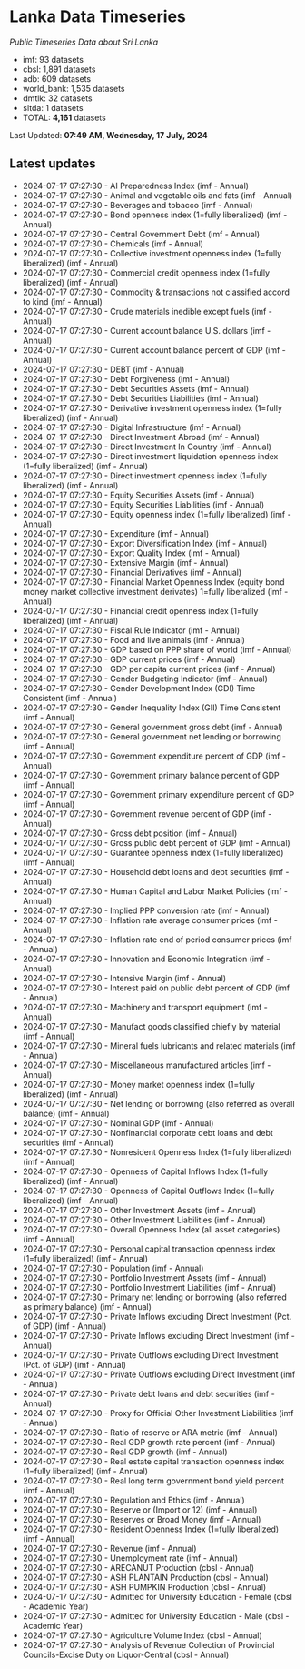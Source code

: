 # Lanka Data Timeseries
*Public Timeseries Data about Sri Lanka*

* imf: 93 datasets
* cbsl: 1,891 datasets
* adb: 609 datasets
* world_bank: 1,535 datasets
* dmtlk: 32 datasets
* sltda: 1 datasets
* TOTAL: **4,161** datasets

Last Updated: **07:49 AM, Wednesday, 17 July, 2024**

## Latest updates

* 2024-07-17 07:27:30 - AI Preparedness Index (imf - Annual)
* 2024-07-17 07:27:30 - Animal and vegetable oils and fats (imf - Annual)
* 2024-07-17 07:27:30 - Beverages and tobacco (imf - Annual)
* 2024-07-17 07:27:30 - Bond openness index (1=fully liberalized) (imf - Annual)
* 2024-07-17 07:27:30 - Central Government Debt (imf - Annual)
* 2024-07-17 07:27:30 - Chemicals (imf - Annual)
* 2024-07-17 07:27:30 - Collective investment openness index (1=fully liberalized) (imf - Annual)
* 2024-07-17 07:27:30 - Commercial credit openness index (1=fully liberalized) (imf - Annual)
* 2024-07-17 07:27:30 - Commodity & transactions not classified accord to kind (imf - Annual)
* 2024-07-17 07:27:30 - Crude materials inedible except fuels (imf - Annual)
* 2024-07-17 07:27:30 - Current account balance U.S. dollars (imf - Annual)
* 2024-07-17 07:27:30 - Current account balance percent of GDP (imf - Annual)
* 2024-07-17 07:27:30 - DEBT (imf - Annual)
* 2024-07-17 07:27:30 - Debt Forgiveness (imf - Annual)
* 2024-07-17 07:27:30 - Debt Securities Assets (imf - Annual)
* 2024-07-17 07:27:30 - Debt Securities Liabilities (imf - Annual)
* 2024-07-17 07:27:30 - Derivative investment openness index (1=fully liberalized) (imf - Annual)
* 2024-07-17 07:27:30 - Digital Infrastructure (imf - Annual)
* 2024-07-17 07:27:30 - Direct Investment Abroad (imf - Annual)
* 2024-07-17 07:27:30 - Direct Investment In Country (imf - Annual)
* 2024-07-17 07:27:30 - Direct investment liquidation openness index (1=fully liberalized) (imf - Annual)
* 2024-07-17 07:27:30 - Direct investment openness index (1=fully liberalized) (imf - Annual)
* 2024-07-17 07:27:30 - Equity Securities Assets (imf - Annual)
* 2024-07-17 07:27:30 - Equity Securities Liabilities (imf - Annual)
* 2024-07-17 07:27:30 - Equity openness index (1=fully liberalized) (imf - Annual)
* 2024-07-17 07:27:30 - Expenditure (imf - Annual)
* 2024-07-17 07:27:30 - Export Diversification Index (imf - Annual)
* 2024-07-17 07:27:30 - Export Quality Index (imf - Annual)
* 2024-07-17 07:27:30 - Extensive Margin (imf - Annual)
* 2024-07-17 07:27:30 - Financial Derivatives (imf - Annual)
* 2024-07-17 07:27:30 - Financial Market Openness Index (equity bond money market collective investment derivates) 1=fully liberalized (imf - Annual)
* 2024-07-17 07:27:30 - Financial credit openness index (1=fully liberalized) (imf - Annual)
* 2024-07-17 07:27:30 - Fiscal Rule Indicator (imf - Annual)
* 2024-07-17 07:27:30 - Food and live animals (imf - Annual)
* 2024-07-17 07:27:30 - GDP based on PPP share of world (imf - Annual)
* 2024-07-17 07:27:30 - GDP current prices (imf - Annual)
* 2024-07-17 07:27:30 - GDP per capita current prices (imf - Annual)
* 2024-07-17 07:27:30 - Gender Budgeting Indicator (imf - Annual)
* 2024-07-17 07:27:30 - Gender Development Index (GDI) Time Consistent (imf - Annual)
* 2024-07-17 07:27:30 - Gender Inequality Index (GII) Time Consistent (imf - Annual)
* 2024-07-17 07:27:30 - General government gross debt (imf - Annual)
* 2024-07-17 07:27:30 - General government net lending or borrowing (imf - Annual)
* 2024-07-17 07:27:30 - Government expenditure percent of GDP (imf - Annual)
* 2024-07-17 07:27:30 - Government primary balance percent of GDP (imf - Annual)
* 2024-07-17 07:27:30 - Government primary expenditure percent of GDP (imf - Annual)
* 2024-07-17 07:27:30 - Government revenue percent of GDP (imf - Annual)
* 2024-07-17 07:27:30 - Gross debt position (imf - Annual)
* 2024-07-17 07:27:30 - Gross public debt percent of GDP (imf - Annual)
* 2024-07-17 07:27:30 - Guarantee openness index (1=fully liberalized) (imf - Annual)
* 2024-07-17 07:27:30 - Household debt loans and debt securities (imf - Annual)
* 2024-07-17 07:27:30 - Human Capital and Labor Market Policies (imf - Annual)
* 2024-07-17 07:27:30 - Implied PPP conversion rate (imf - Annual)
* 2024-07-17 07:27:30 - Inflation rate average consumer prices (imf - Annual)
* 2024-07-17 07:27:30 - Inflation rate end of period consumer prices (imf - Annual)
* 2024-07-17 07:27:30 - Innovation and Economic Integration (imf - Annual)
* 2024-07-17 07:27:30 - Intensive Margin (imf - Annual)
* 2024-07-17 07:27:30 - Interest paid on public debt percent of GDP (imf - Annual)
* 2024-07-17 07:27:30 - Machinery and transport equipment (imf - Annual)
* 2024-07-17 07:27:30 - Manufact goods classified chiefly by material (imf - Annual)
* 2024-07-17 07:27:30 - Mineral fuels lubricants and related materials (imf - Annual)
* 2024-07-17 07:27:30 - Miscellaneous manufactured articles (imf - Annual)
* 2024-07-17 07:27:30 - Money market openness index (1=fully liberalized) (imf - Annual)
* 2024-07-17 07:27:30 - Net lending or borrowing (also referred as overall balance) (imf - Annual)
* 2024-07-17 07:27:30 - Nominal GDP (imf - Annual)
* 2024-07-17 07:27:30 - Nonfinancial corporate debt loans and debt securities (imf - Annual)
* 2024-07-17 07:27:30 - Nonresident Openness Index (1=fully liberalized) (imf - Annual)
* 2024-07-17 07:27:30 - Openness of Capital Inflows Index (1=fully liberalized) (imf - Annual)
* 2024-07-17 07:27:30 - Openness of Capital Outflows Index (1=fully liberalized) (imf - Annual)
* 2024-07-17 07:27:30 - Other Investment Assets (imf - Annual)
* 2024-07-17 07:27:30 - Other Investment Liabilities (imf - Annual)
* 2024-07-17 07:27:30 - Overall Openness Index (all asset categories) (imf - Annual)
* 2024-07-17 07:27:30 - Personal capital transaction openness index (1=fully liberalized) (imf - Annual)
* 2024-07-17 07:27:30 - Population (imf - Annual)
* 2024-07-17 07:27:30 - Portfolio Investment Assets (imf - Annual)
* 2024-07-17 07:27:30 - Portfolio Investment Liabilities (imf - Annual)
* 2024-07-17 07:27:30 - Primary net lending or borrowing (also referred as primary balance) (imf - Annual)
* 2024-07-17 07:27:30 - Private Inflows excluding Direct Investment (Pct. of GDP) (imf - Annual)
* 2024-07-17 07:27:30 - Private Inflows excluding Direct Investment (imf - Annual)
* 2024-07-17 07:27:30 - Private Outflows excluding Direct Investment (Pct. of GDP) (imf - Annual)
* 2024-07-17 07:27:30 - Private Outflows excluding Direct Investment (imf - Annual)
* 2024-07-17 07:27:30 - Private debt loans and debt securities (imf - Annual)
* 2024-07-17 07:27:30 - Proxy for Official Other Investment Liabilities (imf - Annual)
* 2024-07-17 07:27:30 - Ratio of reserve or ARA metric (imf - Annual)
* 2024-07-17 07:27:30 - Real GDP growth rate percent (imf - Annual)
* 2024-07-17 07:27:30 - Real GDP growth (imf - Annual)
* 2024-07-17 07:27:30 - Real estate capital transaction openness index (1=fully liberalized) (imf - Annual)
* 2024-07-17 07:27:30 - Real long term government bond yield percent (imf - Annual)
* 2024-07-17 07:27:30 - Regulation and Ethics (imf - Annual)
* 2024-07-17 07:27:30 - Reserve or (Import or 12) (imf - Annual)
* 2024-07-17 07:27:30 - Reserves or Broad Money (imf - Annual)
* 2024-07-17 07:27:30 - Resident Openness Index (1=fully liberalized) (imf - Annual)
* 2024-07-17 07:27:30 - Revenue (imf - Annual)
* 2024-07-17 07:27:30 - Unemployment rate (imf - Annual)
* 2024-07-17 07:27:30 - ARECANUT Production (cbsl - Annual)
* 2024-07-17 07:27:30 - ASH PLANTAIN Production (cbsl - Annual)
* 2024-07-17 07:27:30 - ASH PUMPKIN Production (cbsl - Annual)
* 2024-07-17 07:27:30 - Admitted for University Education - Female (cbsl - Academic Year)
* 2024-07-17 07:27:30 - Admitted for University Education - Male (cbsl - Academic Year)
* 2024-07-17 07:27:30 - Agriculture Volume Index (cbsl - Annual)
* 2024-07-17 07:27:30 - Analysis of Revenue Collection of Provincial Councils-Excise Duty on Liquor-Central (cbsl - Annual)